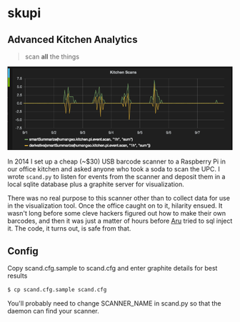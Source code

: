 # skupi

## Advanced Kitchen Analytics
> scan **all** the things

![Image of graphite](kitchen-scans.png)

In 2014 I set up a cheap (~$30) USB barcode scanner to a Raspberry Pi in our office kitchen and asked anyone who took a soda to scan the UPC. I wrote `scand.py` to listen for events from the scanner and deposit them in a local sqlite database plus a graphite server for visualization. 

There was no real purpose to this scanner other than to collect data for use in the visualization tool. Once the office caught on to it, hilarity ensued. It wasn't long before some cleve hackers figured out how to make their own barcodes, and then it was just a matter of hours before [Aru](https://github.com/arusahni) tried to sql inject it. The code, it turns out, is safe from that.

## Config
Copy scand.cfg.sample to scand.cfg and enter graphite details for best results
```bash
$ cp scand.cfg.sample scand.cfg
```

You'll probably need to change SCANNER_NAME in scand.py so that the daemon can find your scanner.
